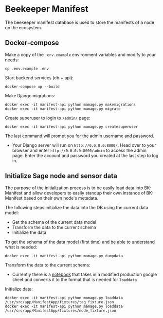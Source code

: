 # Beekeeper Manifest
The beekeeper manifest database is used to store the manifests of a node on the ecosystem.

## Docker-compose
Make a copy of the `.env.example` environment variables and modify to your needs:
```
cp .env.example .env
```

Start backend services (db + api):
```
docker-compose up --build
```

Make Django migrations:
```
docker exec -it manifest-api python manage.py makemigrations
docker exec -it manifest-api python manage.py migrate
```


Create superuser to login to `/admin/` page:
```
docker exec -it manifest-api python manage.py createsuperuser
```
The last command will prompt you for the admin username and password.

* Your Django server will run on `http://0.0.0.0:8000/`. Head over to your browser and enter `http://0.0.0.0:8000/admin` to access the admin page. Enter the account and password you created at the last step to log in.

## Initialize Sage node and sensor data
The purpose of the initialization process is to be easily load data into BK-Manifest and allow developers to easily standup their own instance of BK-Manifest based on their own node's metadata.

The following steps initialize the data into the DB using the current data model:
- Get the schema of the current data model
- Transform the data to the current schema
- Initialize the data

To get the schema of the data model (first time) and be able to understand what is needed:
```
docker exec -it manifest-api python manage.py dumpdata
```

Transform the data to the current schema:
- Currently there is a [notebook](/docs/create_fixtures.ipynb) that takes in a modified production google sheet and converts it to the format that is needed for `loaddata`

Initialize data:
```
docker exec -it manifest-api python manage.py loaddata /usr/src/app/ManifestApp/fixtures/tag_fixture.json
docker exec -it manifest-api python manage.py loaddata /usr/src/app/ManifestApp/fixtures/node_fixture.json
```